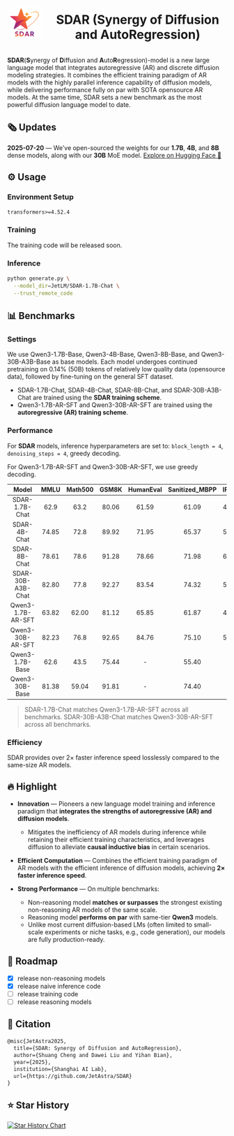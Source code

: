 <div align="center" style="display: flex; align-items: center; justify-content: center;">
  <img src="./assets/SDAR_logo.png" width="80" style="margin-right: 15px;">
  <h1><b>SDAR</b> (<b>S</b>ynergy of <b>D</b>iffusion and <b>A</b>uto<b>R</b>egression)</h1>
</div>

**SDAR**(**S**ynergy of **D**iffusion and **A**uto**R**egression)-model is a new large language model that integrates autoregressive (AR) and discrete diffusion modeling strategies. It combines the efficient training paradigm of AR models with the highly parallel inference capability of diffusion models, while delivering performance fully on par with SOTA opensource AR models. At the same time, SDAR sets a new benchmark as the most powerful diffusion language model to date.

## 🗞️ Updates

 **2025-07-20** — We’ve open-sourced the weights for our **1.7B**, **4B**, and **8B** dense models, along with our **30B** MoE model. [Explore on Hugging Face 🤗](https://huggingface.co/collections/JetLM/sdar-689b1b6d392a4eeb2664f8ff)

## ⚙️ Usage

### Environment Setup

```
transformers>=4.52.4
```

### Training

The training code will be released soon.

### Inference

```sh
python generate.py \
  --model_dir=JetLM/SDAR-1.7B-Chat \
  --trust_remote_code
```

## 📊 Benchmarks

### Settings

We use Qwen3-1.7B-Base, Qwen3-4B-Base, Qwen3-8B-Base, and Qwen3-30B-A3B-Base as base models. Each model undergoes continued pretraining on 0.14% (50B) tokens of relatively low quality data (opensource data), followed by fine-tuning on the general SFT dataset.

- SDAR-1.7B-Chat, SDAR-4B-Chat, SDAR-8B-Chat, and SDAR-30B-A3B-Chat are trained using the **SDAR training scheme**.
- Qwen3-1.7B-AR-SFT and Qwen3-30B-AR-SFT are trained using the **autoregressive (AR) training scheme**.

### Performance

For **SDAR** models, inference hyperparameters are set to:
`block_length = 4`, `denoising_steps = 4`, greedy decoding.

For Qwen3-1.7B-AR-SFT and Qwen3-30B-AR-SFT, we use greedy decoding.

| Model             | MMLU | Math500 | GSM8K | HumanEval | Sanitized_MBPP | IFEval | MathBench |
|:-----------------:|:----:|:-------:|:-----:|:---------:|:--------------:|:------:|:---------:|
| SDAR-1.7B-Chat    | 62.9 |  63.2   | 80.06 | 61.59     | 61.09          | 43.44  | 63.55     |
| SDAR-4B-Chat      | 74.85|  72.8   | 89.92 | 71.95     | 65.37          | 56.56  | 74.71     |
| SDAR-8B-Chat      | 78.61|  78.6	 | 91.28 | 78.66     | 71.98          | 61.37  | 76.94     |
| SDAR-30B-A3B-Chat | 82.80|  77.8   | 92.27 | 83.54     | 74.32          | 58.60  | 78.33     |
| Qwen3-1.7B-AR-SFT | 63.82|  62.00  | 81.12 | 65.85     | 61.87          | 43.25  | 60.53     |
| Qwen3-30B-AR-SFT  | 82.23|  76.8   | 92.65 | 84.76     | 75.10          | 57.67  | 78.41     |
| Qwen3-1.7B-Base   | 62.6 |  43.5   | 75.44 |   -       | 55.40          |   -    |  -        |
| Qwen3-30B-Base    | 81.38|  59.04  | 91.81 |   -       | 74.40          |   -    |  -        |


> SDAR-1.7B-Chat matches Qwen3-1.7B-AR-SFT across all benchmarks.
> SDAR-30B-A3B-Chat matches Qwen3-30B-AR-SFT across all benchmarks.

### Efficiency

SDAR provides over 2× faster inference speed losslessly compared to the same-size AR models.

## 🔥 Highlight

- **Innovation** — Pioneers a new language model training and inference paradigm that **integrates the strengths of autoregressive (AR) and diffusion models**.  
  - Mitigates the inefficiency of AR models during inference while retaining their efficient training characteristics, and leverages diffusion to alleviate **causal inductive bias** in certain scenarios.

- **Efficient Computation** — Combines the efficient training paradigm of AR models with the efficient inference of diffusion models, achieving **2× faster inference speed**.

- **Strong Performance** — On multiple benchmarks:  
  - Non-reasoning model **matches or surpasses** the strongest existing non-reasoning AR models of the same scale.  
  - Reasoning model **performs on par** with same-tier **Qwen3** models.  
  - Unlike most current diffusion-based LMs (often limited to small-scale experiments or niche tasks, e.g., code generation), our models are fully production-ready.

## 🚩 Roadmap
- [x] release non-reasoning models
- [x] release naive inference code
- [ ] release training code
- [ ] release reasoning models

## 🔬 Citation

```
@misc{JetAstra2025,
  title={SDAR: Synergy of Diffusion and AutoRegression},
  author={Shuang Cheng and Dawei Liu and Yihan Bian},
  year={2025},
  institution={Shanghai AI Lab},
  url={https://github.com/JetAstra/SDAR}
}
```
## ⭐️ Star History

[![Star History Chart](https://api.star-history.com/svg?repos=JetAstra/SDAR&type=Date)](https://www.star-history.com/#JetAstra/SDAR&Date)
